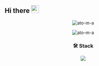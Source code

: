 <!--
**ato-m-a/ato-m-a** is a ✨ _special_ ✨ repository because its `README.md` (this file) appears on your GitHub profile.

Here are some ideas to get you started:

- 🔭 I’m currently working on ...
- 🌱 I’m currently learning ...
- 👯 I’m looking to collaborate on ...
- 🤔 I’m looking for help with ...
- 💬 Ask me about ...
- 📫 How to reach me: ...
- 😄 Pronouns: ...
- ⚡ Fun fact: ...
-->

## Hi there <img src="https://media.giphy.com/media/hvRJCLFzcasrR4ia7z/giphy.gif" width="25px">

<!-- Github Stats -->
<p align="center">
  <img src="https://github-readme-stats.vercel.app/api?username=ato-m-a&count_private=true&show_icons=true&theme=gotham" alt="ato-m-a" />
</p>

<!-- Most Used Languages -->
<p align="center">
  <img src="https://github-readme-stats.vercel.app/api/top-langs/?username=ato-m-a&layout=compact&theme=gotham" alt="ato-m-a" />
</p>

<!-- Tech Stack -->
<h3 align="center">
  🛠 Stack
</h3>

<p align="center">
  <img src="https://hits.seeyoufarm.com/api/count/incr/badge.svg?url=https%3A%2F%2Fgithub.com%2Fato-m-a&count_bg=%2379C83D&title_bg=%23555555&icon=&icon_color=%23E7E7E7&title=hits&edge_flat=false"/>
</p>
